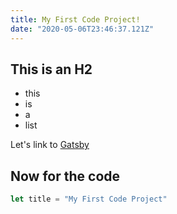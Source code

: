 ```yaml
---
title: My First Code Project!
date: "2020-05-06T23:46:37.121Z"
---
```


## This is an H2

- this
- is 
- a
- list

Let's link to [Gatsby](https://gatsbyjs.org)

## Now for the code

```javascript
let title = "My First Code Project"
```
